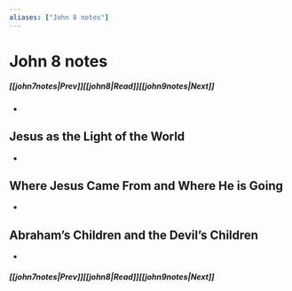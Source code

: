 ```yaml
---
aliases: ["John 8 notes"]
---
```

# John 8 notes
##### <span class=arrow-left></span>[[john7notes|Prev]]<span class=navigation-separator></span>[[john8|Read]]<span class=navigation-separator></span>[[john9notes|Next]]<span class=arrow-right></span>
- 
## Jesus as the Light of the World
- 
## Where Jesus Came From and Where He is Going
- 
## Abraham’s Children and the Devil’s Children
- 
##### <span class=arrow-left></span>[[john7notes|Prev]]<span class=navigation-separator></span>[[john8|Read]]<span class=navigation-separator></span>[[john9notes|Next]]<span class=arrow-right></span>